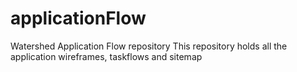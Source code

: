 # applicationFlow
Watershed Application Flow repository
This repository holds all the application wireframes, taskflows and sitemap

